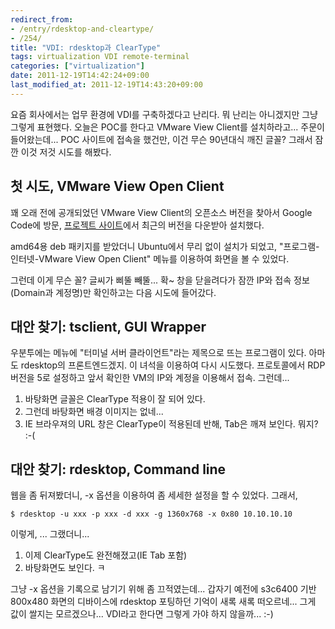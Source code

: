 ```yaml
---
redirect_from:
- /entry/rdesktop-and-cleartype/
- /254/
title: "VDI: rdesktop과 ClearType"
tags: virtualization VDI remote-terminal
categories: ["virtualization"]
date: 2011-12-19T14:42:24+09:00
last_modified_at: 2011-12-19T14:43:20+09:00
---
```

요즘 회사에서는 업무 환경에 VDI를 구축하겠다고 난리다. 뭐 난리는 아니겠지만
그냥 그렇게 표현했다. 오늘은 POC를 한다고 VMware View Client를 설치하라고...
주문이 들어왔는데... POC 사이트에 접속을 했건만, 이건 무슨 90년대식 깨진
글꼴? 그래서 잠깐 이것 저것 시도를 해봤다.

## 첫 시도, VMware View Open Client

꽤 오래 전에 공개되었던 VMware View Client의 오픈소스 버전을 찾아서
Google Code에 방문,
[프로젝트 사이트](http://code.google.com/p/vmware-view-open-client/)에서
최근의 버전을 다운받아 설치했다.

amd64용 deb 패키지를 받았더니 Ubuntu에서 무리 없이 설치가 되었고,
"프로그램-인터넷-VMware View Open Client" 메뉴를 이용하여 화면을 볼 수
있었다.

그런데 이게 무슨 꼴? 글씨가 삐뚤 빼뚤... 확~ 창을 닫을려다가 잠깐 IP와
접속 정보(Domain과 계정명)만 확인하고는 다음 시도에 들어갔다.

## 대안 찾기: tsclient, GUI Wrapper

우분투에는 메뉴에 "터미널 서버 클라이언트"라는 제목으로 뜨는 프로그램이 있다.
아마도 rdesktop의 프론트엔드겠지. 이 녀석을 이용하여 다시 시도했다.
프로토콜에서 RDP 버전을 5로 설정하고 앞서 확인한 VM의 IP와 계정을 이용해서
접속. 그런데...

1. 바탕화면 글꼴은 ClearType 적용이 잘 되어 있다.
1. 그런데 바탕화면 배경 이미지는 없네...
1. IE 브라우져의 URL 창은 ClearType이 적용된데 반해, Tab은 깨져 보인다. 뭐지? :-(

## 대안 찾기: rdesktop, Command line

웹을 좀 뒤져봤더니, -x 옵션을 이용하여 좀 세세한 설정을 할 수 있었다. 그래서,

```console
$ rdesktop -u xxx -p xxx -d xxx -g 1360x768 -x 0x80 10.10.10.10
```

이렇게, ... 그랬더니...

1. 이제 ClearType도 완전해졌고(IE Tab 포함)
1. 바탕화면도 보인다. ㅋ

그냥 -x 옵션을 기록으로 남기기 위해 좀 끄적였는데... 갑자기 예전에 s3c6400
기반 800x480 화면의 디바이스에 rdesktop 포팅하던 기억이 새록 새록 떠오르네...
그게 값이 쌀지는 모르겠으나... VDI라고 한다면 그렇게 가야 하지 않을까... :-)

